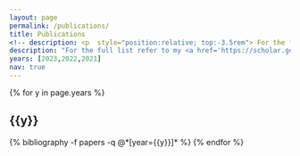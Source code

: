 ```yaml
---
layout: page
permalink: /publications/
title: Publications 
<!-- description: <p  style="position:relative; top:-3.5rem"> For the full list refer to my google-scholar page <a href="https://scholar.google.com/citations?user=7V-JmgIAAAAJ" target="_blank" title="Google Scholar" style="font-size:40px; position:relative; top:+7px"><i  class="ai ai-google-scholar"></i></a> </p> -->
description: "For the full list refer to my <a href='https://scholar.google.com/citations?user=7V-JmgIAAAAJ' target='_blank' style='color: blue;'>Google Scholar page</a>."
years: [2023,2022,2021]
nav: true
---
```



<div class="publications">

{% for y in page.years %}
  <h2 class="year">{{y}}</h2>
  {% bibliography -f papers -q @*[year={{y}}]* %}
{% endfor %}

</div>
